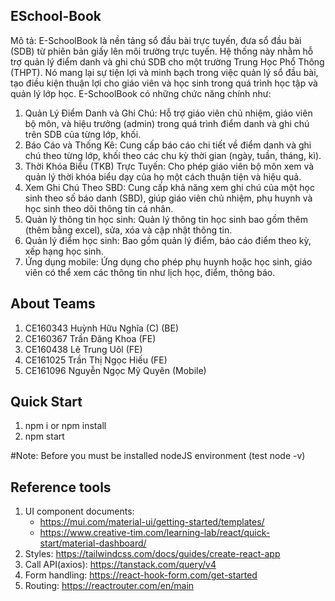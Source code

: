 ## ESchool-Book
Mô tả: E-SchoolBook là nền tảng sổ đầu bài trực tuyến, đưa sổ đầu bài (SDB) từ phiên bản giấy lên môi trường trực tuyến. Hệ thống này nhằm hỗ trợ quản lý điểm danh và ghi chú SDB cho một trường Trung Học Phổ Thông (THPT). Nó mang lại sự tiện lợi và minh bạch trong việc quản lý sổ đầu bài, tạo điều kiện thuận lợi cho giáo viên và học sinh trong quá trình học tập và quản lý lớp học. E-SchoolBook có những chức năng chính như:

1. Quản Lý Điểm Danh và Ghi Chú: Hỗ trợ giáo viên chủ nhiệm, giáo viên bộ môn, và hiệu trưởng (admin) trong quá trình điểm danh và ghi chú trên SDB của từng lớp, khối.
2. Báo Cáo và Thống Kê: Cung cấp báo cáo chi tiết về điểm danh và ghi chú theo từng lớp, khối theo các chu kỳ thời gian (ngày, tuần, tháng, kì).
3. Thời Khóa Biểu (TKB) Trực Tuyến: Cho phép giáo viên bộ môn xem và quản lý thời khóa biểu dạy của họ một cách thuận tiện và hiệu quả.
4. Xem Ghi Chú Theo SBD: Cung cấp khả năng xem ghi chú của một học sinh theo số báo danh (SBD), giúp giáo viên chủ nhiệm, phụ huynh và học sinh theo dõi thông tin cá nhân.
5. Quản lý thông tin học sinh: Quản lý thông tin học sinh bao gồm thêm (thêm bằng excel), sửa, xóa và cập nhật thông tin.
6. Quản lý điểm học sinh: Bao gồm quản lý điểm, báo cáo điểm theo kỳ, xếp hạng học sinh.
7. Ứng dụng mobile: Ứng dụng cho phép phụ huynh hoặc học sinh, giáo viên có thể xem các thông tin như lịch học, điểm, thông báo.

## About Teams
1. CE160343 Huỳnh Hữu Nghĩa (C) (BE)
2. CE160367 Trần Đăng Khoa (FE)
3. CE160438 Lê Trung Uôl (FE)
4. CE161025 Trần Thị Ngọc Hiếu (FE)
5. CE161096 Nguyễn Ngọc Mỹ Quyên (Mobile)

## Quick Start
1. npm i or npm install
2. npm start

#Note: Before you must be installed nodeJS environment (test node -v)

## Reference tools
1. UI component documents: 
   + https://mui.com/material-ui/getting-started/templates/
   + https://www.creative-tim.com/learning-lab/react/quick-start/material-dashboard/
2. Styles: https://tailwindcss.com/docs/guides/create-react-app
3. Call API(axios): https://tanstack.com/query/v4
4. Form handling: https://react-hook-form.com/get-started
5. Routing: https://reactrouter.com/en/main
